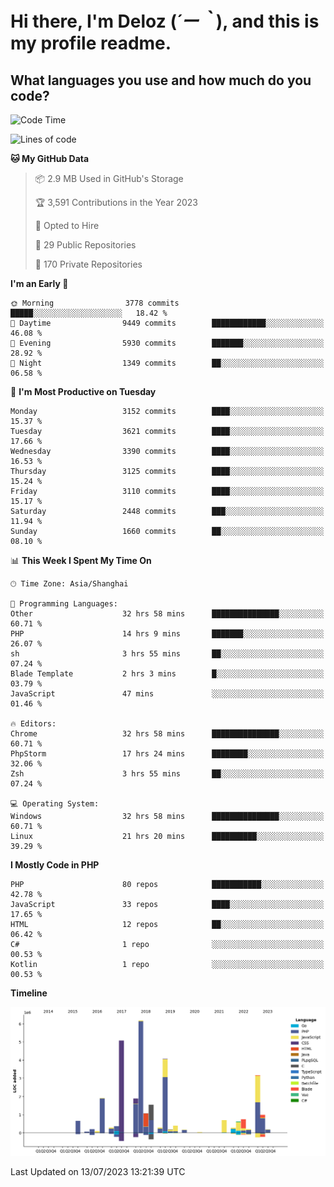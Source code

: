 # **Hi there, I'm Deloz (*´ー｀*), and this is my profile readme.**

## **What languages you use and how much do you code?**

<!--START_SECTION:waka-->
![Code Time](http://img.shields.io/badge/Code%20Time-1%2C898%20hrs%2029%20mins-blue)

![Lines of code](https://img.shields.io/badge/From%20Hello%20World%20I%27ve%20Written-31.3%20million%20lines%20of%20code-blue)

**🐱 My GitHub Data** 

> 📦 2.9 MB Used in GitHub's Storage 
 > 
> 🏆 3,591 Contributions in the Year 2023
 > 
> 💼 Opted to Hire
 > 
> 📜 29 Public Repositories 
 > 
> 🔑 170 Private Repositories 
 > 
**I'm an Early 🐤** 

```text
🌞 Morning                3778 commits        █████░░░░░░░░░░░░░░░░░░░░   18.42 % 
🌆 Daytime                9449 commits        ████████████░░░░░░░░░░░░░   46.08 % 
🌃 Evening                5930 commits        ███████░░░░░░░░░░░░░░░░░░   28.92 % 
🌙 Night                  1349 commits        ██░░░░░░░░░░░░░░░░░░░░░░░   06.58 % 
```
📅 **I'm Most Productive on Tuesday** 

```text
Monday                   3152 commits        ████░░░░░░░░░░░░░░░░░░░░░   15.37 % 
Tuesday                  3621 commits        ████░░░░░░░░░░░░░░░░░░░░░   17.66 % 
Wednesday                3390 commits        ████░░░░░░░░░░░░░░░░░░░░░   16.53 % 
Thursday                 3125 commits        ████░░░░░░░░░░░░░░░░░░░░░   15.24 % 
Friday                   3110 commits        ████░░░░░░░░░░░░░░░░░░░░░   15.17 % 
Saturday                 2448 commits        ███░░░░░░░░░░░░░░░░░░░░░░   11.94 % 
Sunday                   1660 commits        ██░░░░░░░░░░░░░░░░░░░░░░░   08.10 % 
```


📊 **This Week I Spent My Time On** 

```text
🕑︎ Time Zone: Asia/Shanghai

💬 Programming Languages: 
Other                    32 hrs 58 mins      ███████████████░░░░░░░░░░   60.71 % 
PHP                      14 hrs 9 mins       ███████░░░░░░░░░░░░░░░░░░   26.07 % 
sh                       3 hrs 55 mins       ██░░░░░░░░░░░░░░░░░░░░░░░   07.24 % 
Blade Template           2 hrs 3 mins        █░░░░░░░░░░░░░░░░░░░░░░░░   03.79 % 
JavaScript               47 mins             ░░░░░░░░░░░░░░░░░░░░░░░░░   01.46 % 

🔥 Editors: 
Chrome                   32 hrs 58 mins      ███████████████░░░░░░░░░░   60.71 % 
PhpStorm                 17 hrs 24 mins      ████████░░░░░░░░░░░░░░░░░   32.06 % 
Zsh                      3 hrs 55 mins       ██░░░░░░░░░░░░░░░░░░░░░░░   07.24 % 

💻 Operating System: 
Windows                  32 hrs 58 mins      ███████████████░░░░░░░░░░   60.71 % 
Linux                    21 hrs 20 mins      ██████████░░░░░░░░░░░░░░░   39.29 % 
```

**I Mostly Code in PHP** 

```text
PHP                      80 repos            ███████████░░░░░░░░░░░░░░   42.78 % 
JavaScript               33 repos            ████░░░░░░░░░░░░░░░░░░░░░   17.65 % 
HTML                     12 repos            ██░░░░░░░░░░░░░░░░░░░░░░░   06.42 % 
C#                       1 repo              ░░░░░░░░░░░░░░░░░░░░░░░░░   00.53 % 
Kotlin                   1 repo              ░░░░░░░░░░░░░░░░░░░░░░░░░   00.53 % 
```



**Timeline**

![Lines of Code chart](https://raw.githubusercontent.com/deloz/deloz/main/assets/bar_graph.png)


 Last Updated on 13/07/2023 13:21:39 UTC
<!--END_SECTION:waka-->
